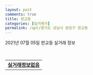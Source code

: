 ```yaml
---
layout: post
comments: true
title: 판교동
categories: [실거래가]
permalink: /apt/경기도 성남시 분당구 판교동
---
```


2021년 07월 05일 판교동 실거래 정보

<script type="text/javascript">
  google.charts.load('current', {'packages':['corechart']});
  google.charts.setOnLoadCallback(drawChart);

  function drawChart() {
    var data = google.visualization.arrayToDataTable([['거래일', '매매', '전월세', '전매'], ['20-07', 55, 55, 0], ['20-08', 43, 49, 0], ['20-09', 36, 39, 0], ['20-10', 33, 44, 0], ['20-11', 22, 55, 0], ['20-12', 26, 33, 0], ['21-01', 15, 40, 0], ['21-02', 13, 38, 0], ['21-03', 11, 36, 0], ['21-04', 8, 31, 0], ['21-05', 12, 25, 0], ['21-06', 0, 25, 0], ['21-07', 0, 1, 0]]);

    var options = {
      title: '최근 유형별 거래량 추이',
      legend: { position: 'bottom' }
    };

    var chart = new google.visualization.LineChart(document.getElementById('columnchart_material'));
    chart.draw(data, (options));
  }
</script>

<div id="columnchart_material" style="width: 95%; margin-left: -35px; display: block"></div>
<br>
<table>
  <tr>
    <td colspan="4" style="font-weight: bold;"><a href="https://search.naver.com/search.naver?query=판교동 실거래정보없음">실거래정보없음</a></td>
  </tr>
    
</table>
    